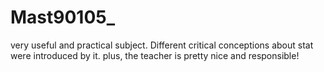 # Mast90105_

 very useful and practical subject. Different critical conceptions about stat were introduced by it. plus, the teacher is pretty nice and responsible!
